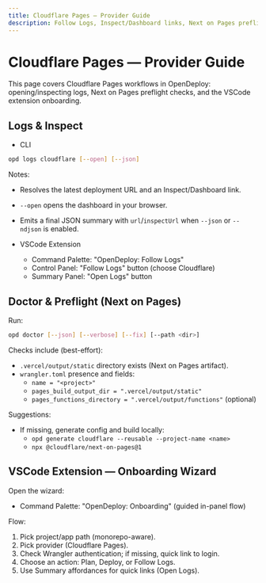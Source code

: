 ```yaml
---
title: Cloudflare Pages — Provider Guide
description: Follow Logs, Inspect/Dashboard links, Next on Pages preflight checks, and VSCode onboarding for Cloudflare Pages with OpenDeploy.
---
```


# Cloudflare Pages — Provider Guide

This page covers Cloudflare Pages workflows in OpenDeploy: opening/inspecting logs, Next on Pages preflight checks, and the VSCode extension onboarding.

## Logs & Inspect

- CLI

```bash
opd logs cloudflare [--open] [--json]
```

Notes:
- Resolves the latest deployment URL and an Inspect/Dashboard link.
- `--open` opens the dashboard in your browser.
- Emits a final JSON summary with `url`/`inspectUrl` when `--json` or `--ndjson` is enabled.

- VSCode Extension
  - Command Palette: "OpenDeploy: Follow Logs"
  - Control Panel: "Follow Logs" button (choose Cloudflare)
  - Summary Panel: "Open Logs" button

## Doctor & Preflight (Next on Pages)

Run:
```bash
opd doctor [--json] [--verbose] [--fix] [--path <dir>]
```

Checks include (best-effort):
- `.vercel/output/static` directory exists (Next on Pages artifact).
- `wrangler.toml` presence and fields:
  - `name = "<project>"`
  - `pages_build_output_dir = ".vercel/output/static"`
  - `pages_functions_directory = ".vercel/output/functions"` (optional)

Suggestions:
- If missing, generate config and build locally:
  - `opd generate cloudflare --reusable --project-name <name>`
  - `npx @cloudflare/next-on-pages@1`

## VSCode Extension — Onboarding Wizard

Open the wizard:
- Command Palette: "OpenDeploy: Onboarding" (guided in-panel flow)

Flow:
1. Pick project/app path (monorepo-aware).
2. Pick provider (Cloudflare Pages).
3. Check Wrangler authentication; if missing, quick link to login.
4. Choose an action: Plan, Deploy, or Follow Logs.
5. Use Summary affordances for quick links (Open Logs).
